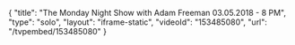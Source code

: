 {
    "title": "The Monday Night Show with Adam Freeman 03.05.2018 - 8 PM",
    "type": "solo",
    "layout": "iframe-static",
    "videoId": "153485080",
    "url": "\/tvpembed\/153485080"
}